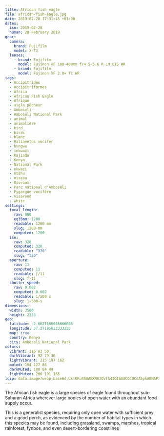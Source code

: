 ```yaml
---
title: African fish eagle
file: african-fish-eagle.jpg
date: 2019-02-28 17:31:45 +01:00
dates:
  iso: 2019-02-28
  human: 28 February 2019
gear:
  camera:
    brand: Fujifilm
    model: X-T3
  lenses:
    - brand: Fujifilm
      model: Fujinon XF 100-400mm f/4.5-5.6 R LM OIS WR
    - brand: Fujifilm
      model: Fujinon XF 2.0× TC WR
tags:
  - Accipitridés
  - Accipitriformes
  - Africa
  - African Fish Eagle
  - Afrique
  - aigle pêcheur
  - Amboseli
  - Amboseli National Park
  - animal
  - animalière
  - bird
  - birds
  - blanc
  - Haliaeetus vocifer
  - hungwe
  - inkwazi
  - Kajiado
  - Kenya
  - National Park
  - nkwazi
  - ntšhu
  - oiseau
  - Oiseaux
  - Parc national d'Amboseli
  - Pygargue vocifère
  - visarend
  - white
settings:
  focal_length:
    raw: 800
    eq35mm: 1200
    readable: 1200 mm
    slug: 1200-mm
    computed: 1200
  iso:
    raw: 320
    computed: 320
    readable: "320"
    slug: "320"
  aperture:
    raw: 11
    computed: 11
    readable: ƒ/11
    slug: f-11
  shutter_speed:
    raw: 0.002
    computed: 0.002
    readable: 1/500 s
    slug: 1-500-s
dimensions:
  width: 3500
  height: 2333
geo:
  latitude: -2.6621166666666665
  longitude: 37.27195833333333
  map: true
  country: Kenya
  city: Amboseli National Park
colors:
  vibrant: 116 93 50
  darkVibrant: 92 79 36
  lightVibrant: 215 197 162
  muted: 154 127 86
  darkMuted: 100 84 44
  lightMuted: 206 191 165
lqip: data:image/webp;base64,UklGRu4AAABXRUJQVlA4IOIAAACQCQCdASpkAEMAP3Gqyl20rKktKhdLUpAuCWUDvr3Dhao1kEqx7x9tPnqy/wPbFLH58LsYpaZQdKaxsrP6AbjlAwS++VjHa1eM75TVGkqxJpcKgDQAAP4rseXMEKTVyfpZAzU4PLgAJzew0YuhTn92iG3uTverh3VdUQC6wJPO4QxTCXSOVz/o8UnGPmH6PFiZakYW9z+2VYNcK2MklXCej0fC0gcABA9c5o30sbpIbD+2HDZE42flY6Rn2rFN37mCwG4CGo8kXaCch1FyEFjyl4AdXEfLTn+mBrud1mQgAAAA
---
```


The African fish eagle is a large species of eagle found throughout sub-Saharan Africa wherever large bodies of open water with an abundant food supply occur.

This is a generalist species, requiring only open water with sufficient prey and a good perch, as evidenced by the number of habitat types in which this species may be found, including grassland, swamps, marshes, tropical rainforest, fynbos, and even desert-bordering coastlines
